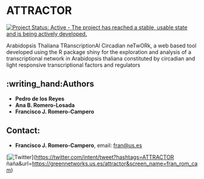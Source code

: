 # ATTRACTOR

[![Project Status: Active - The project has reached a stable, usable
state and is being actively
developed.](http://www.repostatus.org/badges/latest/active.svg)](http://www.repostatus.org/#active)

Arabidopsis Thaliana TRanscriptionAl Circadian neTwORk, a web based tool developed using the R package shiny for the exploration and analysis of a transcriptional network in Arabidopsis thaliana constituted by circadian and light responsive transcriptional factors and regulators


## :writing\_hand:Authors


* **Pedro de los Reyes**
* **Ana B. Romero-Losada**
* **Francisco J. Romero-Campero**

## Contact:

* **Francisco J. Romero-Campero**, email: fran@us.es

[![Twitter](https://img.shields.io/twitter/url/http/shields.io.svg?style=social&logo=twitter)](https://twitter.com/intent/tweet?hashtags=ATTRACTOR ñaña&url=https://greennetworks.us.es/attractor&screen_name=fran_rom_cam)

